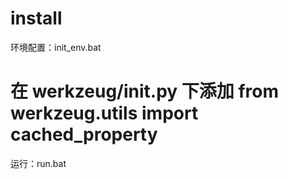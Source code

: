 # install 

环境配置：init_env.bat

# 在 werkzeug/init.py 下添加 from werkzeug.utils import cached_property

运行：run.bat
